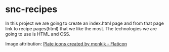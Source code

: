 # snc-recipes

In this project we are going to create an index.html page and from that page link to recipe pages(html) that we like the most. The technologies we are going to use is HTML and CSS.

Image attribution:
<a href="https://www.flaticon.com/free-icons/plate" title="plate icons">Plate icons created by monkik - Flaticon</a>
